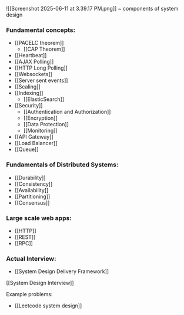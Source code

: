 ![[Screenshot 2025-06-11 at 3.39.17 PM.png]]
~ components of system design

### Fundamental concepts:
- [[PACELC theorem]]
	- [[CAP Theorem]]
- [[Heartbeat]]
- [[AJAX Polling]]
- [[HTTP Long Polling]]
- [[Websockets]]
- [[Server sent events]]
- [[Scaling]]
- [[Indexing]]
	- [[ElasticSearch]]
- [[Security]]
	- [[Authentication and Authorization]]
	- [[Encryption]]
	- [[Data Protection]]
	- [[Monitoring]]
- [[API Gateway]]
- [[Load Balancer]]
- [[Queue]]

### Fundamentals of Distributed Systems:
- [[Durability]]
- [[Consistency]]
- [[Availability]]
- [[Partitioning]]
- [[Consensus]]

### Large scale web apps:
- [[HTTP]]
- [[REST]]
- [[RPC]] 

### Actual Interview:
- [[System Design Delivery Framework]]


[[System Design Interview]]

Example problems:
- [[Leetcode system design]]